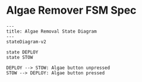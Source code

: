 # Algae Remover FSM Spec

```mermaid
---
title: Algae Removal State Diagram
---
stateDiagram-v2

state DEPLOY
state STOW

DEPLOY --> STOW: Algae button unpressed
STOW --> DEPLOY: Algae button pressed

```